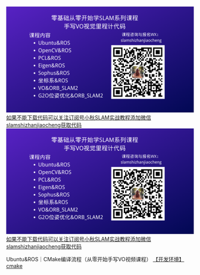 [![小秋SLAM实战教程](/小秋SLAM实战教程.png)如果不能下载代码可以关注订阅号小秋SLAM实战教程添加微信slamshizhanjiaocheng获取代码](https://mp.weixin.qq.com/s/3Z129tEr6gWKgNAoXYYk4Q)
[![小秋SLAM实战教程](/小秋SLAM实战教程.png)如果不能下载代码可以关注订阅号小秋SLAM实战教程添加微信slamshizhanjiaocheng获取代码](https://mp.weixin.qq.com/s/3Z129tEr6gWKgNAoXYYk4Q)

Ubuntu&ROS｜CMake编译流程（从零开始手写VO视频课程）
 [【开发环境】cmake](https://blog.csdn.net/qq_21950671/article/details/94456864)